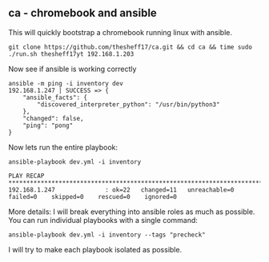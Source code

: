 ## ca - chromebook and ansible

This will quickly bootstrap a chromebook running linux with ansible.

```
git clone https://github.com/thesheff17/ca.git && cd ca && time sudo ./run.sh thesheff17yt 192.168.1.203
```

Now see if ansible is working correctly
```
ansible -m ping -i inventory dev
192.168.1.247 | SUCCESS => {
    "ansible_facts": {
        "discovered_interpreter_python": "/usr/bin/python3"
    },
    "changed": false,
    "ping": "pong"
}
```

Now lets run the entire playbook:

```
ansible-playbook dev.yml -i inventory

PLAY RECAP *******************************************************************************************************
192.168.1.247              : ok=22   changed=11   unreachable=0    failed=0    skipped=0    rescued=0    ignored=0
```

More details:
I will break everything into ansible roles as much as possible.  
You can run individual playbooks with a single command:
```
ansible-playbook dev.yml -i inventory --tags "precheck"
```
I will try to make each playbook isolated as possible. 